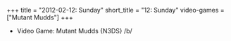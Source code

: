 +++
title = "2012-02-12: Sunday"
short_title = "12: Sunday"
video-games = ["Mutant Mudds"]
+++


* Video Game: Mutant Mudds {N3DS} /b/